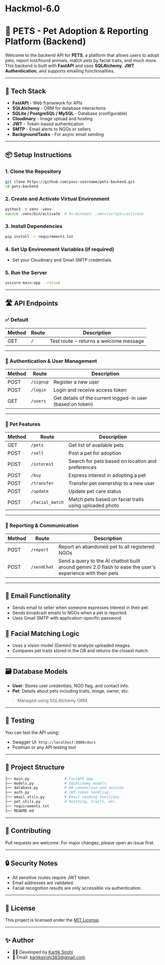 # Hackmol-6.0

# 🐾 PETS - Pet Adoption & Reporting Platform (Backend)

Welcome to the backend API for **PETS**, a platform that allows users to adopt pets, report lost/found animals, match pets by facial traits, and much more. This backend is built with **FastAPI** and uses **SQLAlchemy**, **JWT Authentication**, and supports emailing functionalities.

---

## 🚀 Tech Stack

- **FastAPI** - Web framework for APIs
- **SQLAlchemy** - ORM for database interactions
- **SQLite / PostgreSQL / MySQL** - Database (configurable)
- **Cloudinary** - Image upload and hosting
- **JWT** - Token-based authentication
- **SMTP** - Email alerts to NGOs or sellers
- **BackgroundTasks** - For async email sending

---

## 📦 Setup Instructions

### 1. Clone the Repository

```bash
git clone https://github.com/your-username/pets-backend.git
cd pets-backend
```

### 2. Create and Activate Virtual Environment

```bash
python3 -m venv .venv
source .venv/bin/activate  # On Windows: .venv\Scripts\activate
```

### 3. Install Dependencies

```bash
pip install -r requirements.txt
```

### 4. Set Up Environment Variables (if required)

- Set your Cloudinary and Gmail SMTP credentials.

### 5. Run the Server

```bash
uvicorn main:app --reload
```

---

## 🛣️ API Endpoints

### ✅ Default

| Method | Route | Description |
|--------|-------|-------------|
| GET | `/` | Test route - returns a welcome message |

---

### 👤 Authentication & User Management

| Method | Route | Description |
|--------|-------|-------------|
| POST | `/signup` | Register a new user |
| POST | `/login` | Login and receive access token |
| GET | `/users` | Get details of the current logged-in user (based on token) |

---

### 🐶 Pet Features

| Method | Route | Description |
|--------|-------|-------------|
| GET | `/pets` | Get list of available pets |
| POST | `/sell` | Post a pet for adoption |
| POST | `/interest` | Search for pets based on location and preferences |
| POST | `/buy` | Express interest in adopting a pet |
| POST | `/transfer` | Transfer pet ownership to a new user |
| POST | `/update` | Update pet care status |
| POST | `/facial_match` | Match pets based on facial traits using uploaded photo |

---

### 📢 Reporting & Communication

| Method | Route | Description |
|--------|-------|-------------|
| POST | `/report` | Report an abandoned pet to all registered NGOs |
| POST | `/sendChat` | Send a query to the AI chatbot built around gemini 2.0 flash to ease the user's experience with their pets|

---

## 📧 Email Functionality

- Sends email to seller when someone expresses interest in their pet.
- Sends broadcast emails to NGOs when a pet is reported.
- Uses Gmail SMTP with application-specific password.

## 🧠 Facial Matching Logic

- Uses a vision model (Gemini) to analyze uploaded images.
- Compares pet traits stored in the DB and returns the closest match.

---

## 🗃️ Database Models

- **User**: Stores user credentials, NGO flag, and contact info.
- **Pet**: Details about pets including traits, image, owner, etc.

> Managed using SQLAlchemy ORM.

---

## 🧪 Testing

You can test the API using:

- Swagger UI: `http://localhost:8000/docs`
- Postman or any API testing tool

---

## 📂 Project Structure

```bash
├── main.py                # FastAPI app
├── models.py              # SQLAlchemy models
├── database.py            # DB connection and session
├── auth.py                # JWT token handling
├── email_utils.py         # Email sending functions
├── pet_utils.py           # Matching, traits, etc.
├── requirements.txt
├── README.md
```

---

## 🙋 Contributing

Pull requests are welcome. For major changes, please open an issue first.

---

## 🔒 Security Notes

- All sensitive routes require JWT token.
- Email addresses are validated.
- Facial recognition results are only accessible via authentication.

---

## 🧾 License

This project is licensed under the [MIT License](LICENSE).

---

## ✨ Author

- 👨‍💻 Developed by [Kartik Sirohi](https://github.com/007jbks)
- 📧 Email: kartiksirohi383@gmail.com
